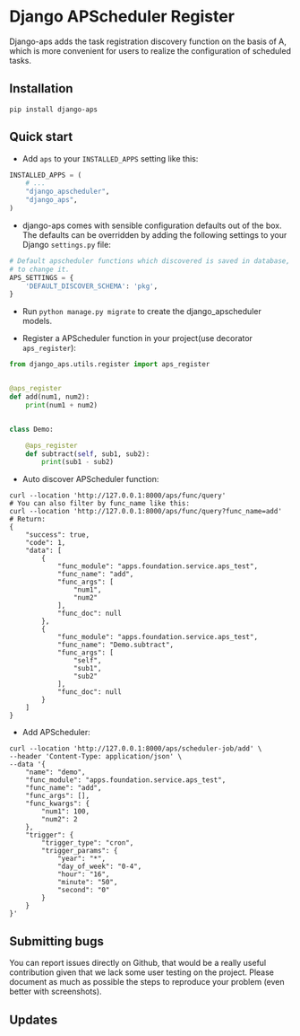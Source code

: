 # Django APScheduler Register

Django-aps adds the task registration discovery function on the basis of A,
which is more convenient for users to realize the configuration of scheduled tasks.

## Installation

```commandline
pip install django-aps
```

## Quick start

- Add ``aps`` to your ``INSTALLED_APPS`` setting like this:

```python
INSTALLED_APPS = (
    # ...
    "django_apscheduler",
    "django_aps",
)
```

- django-aps comes with sensible configuration defaults out of the box. The defaults can be overridden by adding
  the following settings to your Django `settings.py` file:

```python
# Default apscheduler functions which discovered is saved in database, you can change the settings
# to change it.
APS_SETTINGS = {
    'DEFAULT_DISCOVER_SCHEMA': 'pkg',
}
```

- Run `python manage.py migrate` to create the django_apscheduler models.

- Register a APScheduler function in your project(use decorator `aps_register`):

```python
from django_aps.utils.register import aps_register


@aps_register
def add(num1, num2):
    print(num1 + num2)


class Demo:

    @aps_register
    def subtract(self, sub1, sub2):
        print(sub1 - sub2)
```

- Auto discover APScheduler function:

```shell
curl --location 'http://127.0.0.1:8000/aps/func/query'
# You can also filter by func_name like this:
curl --location 'http://127.0.0.1:8000/aps/func/query?func_name=add'
# Return:
{
    "success": true,
    "code": 1,
    "data": [
        {
            "func_module": "apps.foundation.service.aps_test",
            "func_name": "add",
            "func_args": [
                "num1",
                "num2"
            ],
            "func_doc": null
        },
        {
            "func_module": "apps.foundation.service.aps_test",
            "func_name": "Demo.subtract",
            "func_args": [
                "self",
                "sub1",
                "sub2"
            ],
            "func_doc": null
        }
    ]
}
```

- Add APScheduler:

```shell
curl --location 'http://127.0.0.1:8000/aps/scheduler-job/add' \
--header 'Content-Type: application/json' \
--data '{
    "name": "demo",
    "func_module": "apps.foundation.service.aps_test",
    "func_name": "add",
    "func_args": [],
    "func_kwargs": {
        "num1": 100,
        "num2": 2
    },
    "trigger": {
        "trigger_type": "cron",
        "trigger_params": {
            "year": "*",
            "day_of_week": "0-4",
            "hour": "16",
            "minute": "50",
            "second": "0"
        }
    }
}'
```

## Submitting bugs

You can report issues directly on Github, that would be a really useful contribution given that we lack some user
testing on the project. Please document as much as possible the steps to reproduce your problem (even better with
screenshots).

## Updates
